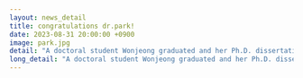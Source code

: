 ```yaml
---
layout: news_detail
title: congratulations dr.park! 
date: 2023-08-31 20:00:00 +0900
image: park.jpg
detail: "A doctoral student Wonjeong graduated and her Ph.D. dissertation titled 'A diachronic study of child vocabulary acquisition and the development of a vocabulary assessment tool using multi-source data' received the best paper award."
long_detail: "A doctoral student Wonjeong graduated and her Ph.D. dissertation titled 'A Diachronic Study of Child Vocabulary Acquisition and the Development of a Vocabulary Assessment Tool using Multi-Source Data' received the best paper award."
---
```



